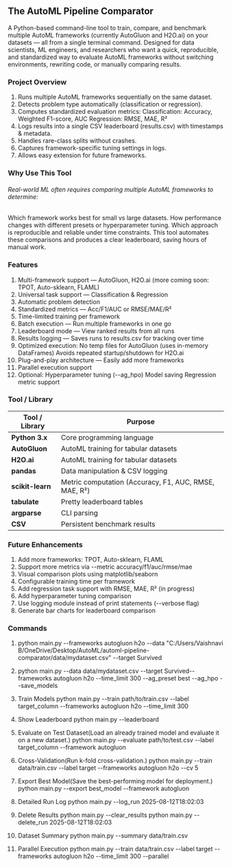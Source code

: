 ## The AutoML Pipeline Comparator
A Python-based command-line tool to train, compare, and benchmark multiple AutoML frameworks (currently AutoGluon and H2O.ai) on your datasets — all from a single terminal command.
Designed for data scientists, ML engineers, and researchers who want a quick, reproducible, and standardized way to evaluate AutoML frameworks without switching environments, rewriting code, or manually comparing results.


### Project Overview
1. Runs multiple AutoML frameworks sequentially on the same dataset.
2. Detects problem type automatically (classification or regression).
3. Computes standardized evaluation metrics:
Classification: Accuracy, Weighted F1-score, AUC
Regression: RMSE, MAE, R²
4. Logs results into a single CSV leaderboard (results.csv) with timestamps & metadata.
5. Handles rare-class splits without crashes.
6. Captures framework-specific tuning settings in logs.
7. Allows easy extension for future frameworks.


### Why Use This Tool
###### Real-world ML often requires comparing multiple AutoML frameworks to determine:
Which framework works best for small vs large datasets.
How performance changes with different presets or hyperparameter tuning.
Which approach is reproducible and reliable under time constraints.
This tool automates these comparisons and produces a clear leaderboard, saving hours of manual work.


### Features
1. Multi-framework support — AutoGluon, H2O.ai (more coming soon: TPOT, Auto-sklearn, FLAML)
2. Universal task support — Classification & Regression
3. Automatic problem detection
4. Standardized metrics — Acc/F1/AUC or RMSE/MAE/R²
5. Time-limited training per framework
6. Batch execution — Run multiple frameworks in one go
7. Leaderboard mode — View ranked results from all runs
8. Results logging — Saves runs to results.csv for tracking over time
9. Optimized execution:
No temp files for AutoGluon (uses in-memory DataFrames)
Avoids repeated startup/shutdown for H2O.ai
10. Plug-and-play architecture — Easily add more frameworks
11. Parallel execution support
12. Optional:
Hyperparameter tuning (--ag_hpo)
Model saving
Regression metric support

### Tool / Library 
| Tool / Library   | Purpose                                               |
| ---------------- | ----------------------------------------------------- |
| **Python 3.x**   | Core programming language                             |
| **AutoGluon**    | AutoML training for tabular datasets                  |
| **H2O.ai**       | AutoML training for tabular datasets                  |
| **pandas**       | Data manipulation & CSV logging                       |
| **scikit-learn** | Metric computation (Accuracy, F1, AUC, RMSE, MAE, R²) |
| **tabulate**     | Pretty leaderboard tables                             |
| **argparse**     | CLI parsing                                           |
| **CSV**          | Persistent benchmark results                          |


### Future Enhancements
1. Add more frameworks: TPOT, Auto-sklearn, FLAML
2. Support more metrics via --metric accuracy/f1/auc/rmse/mae
3. Visual comparison plots using matplotlib/seaborn
4. Configurable training time per framework
5. Add regression task support with RMSE, MAE, R² (in progress)
6. Add hyperparameter tuning comparison
7. Use logging module instead of print statements (--verbose flag)
8. Generate bar charts for leaderboard comparison

### Commands
1. python main.py --frameworks autogluon h2o --data "C:/Users/Vaishnavi B/OneDrive/Desktop/AutoML/automl-pipeline-comparator/data/mydataset.csv" --target Survived
2. python main.py --data data/mydataset.csv --target Survived--frameworks autogluon h2o --time_limit 300 --ag_preset best --ag_hpo --save_models



1. Train Models
python main.py --train path/to/train.csv --label target_column --frameworks autogluon h2o --time_limit 300
2. Show Leaderboard
python main.py --leaderboard
3. Evaluate on Test Dataset(Load an already trained model and evaluate it on a new dataset.)
python main.py --evaluate path/to/test.csv --label target_column --framework autogluon
4. Cross-Validation(Run k-fold cross-validation.)
python main.py --train data/train.csv --label target --frameworks autogluon h2o --cv 5
5. Export Best Model(Save the best-performing model for deployment.)
python main.py --export best_model --framework autogluon
6. Detailed Run Log
python main.py --log_run 2025-08-12T18:02:03
7. Delete Results
python main.py --clear_results
python main.py --delete_run 2025-08-12T18:02:03
8. Dataset Summary
python main.py --summary data/train.csv
9. Parallel Execution
python main.py --train data/train.csv --label target --frameworks autogluon h2o --time_limit 300 --parallel


































